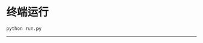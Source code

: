 # 终端运行

```shell
python run.py
```
**************************************************************************************************************************************************************************************************************************************************************************